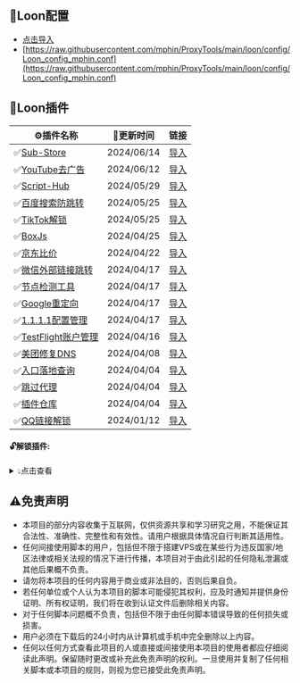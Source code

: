 ## 🎈Loon配置
  - [点击导入](https://www.nsloon.com/openloon/import?sub=https://raw.githubusercontent.com/mphin/ProxyTools/main/loon/config/Loon_config_mphin.conf)
  - [https://raw.githubusercontent.com/mphin/ProxyTools/main/loon/config/Loon_config_mphin.conf](https://raw.githubusercontent.com/mphin/ProxyTools/main/loon/config/Loon_config_mphin.conf)
## 🎈Loon插件
| ⚙插件名称 | 📌更新时间 | 链接 |
| - | - | - |
| ✅[Sub-Store](https://raw.githubusercontent.com/mphin/proxy_tools/main/loon/plugin/sub_store.plugin) | 2024/06/14 | [导入](https://www.nsloon.com/openloon/import?plugin=https://raw.githubusercontent.com/mphin/proxy_tools/main/loon/plugin/sub_store.plugin) |
| ✅[YouTube去广告](https://raw.githubusercontent.com/mphin/proxy_tools/main/loon/plugin/youtube_remove_ads.plugin) | 2024/06/12 | [导入](https://www.nsloon.com/openloon/import?plugin=https://raw.githubusercontent.com/mphin/proxy_tools/main/loon/plugin/youtube_remove_ads.plugin) |
| ✅[Script-Hub](https://raw.githubusercontent.com/mphin/proxy_tools/main/loon/plugin/script_hub.plugin) | 2024/05/29 | [导入](https://www.nsloon.com/openloon/import?plugin=https://raw.githubusercontent.com/mphin/proxy_tools/main/loon/plugin/script_hub.plugin) |
| ✅[百度搜索防跳转](https://raw.githubusercontent.com/mphin/proxy_tools/main/loon/plugin/baidu_redirect.plugin) | 2024/05/25 | [导入](https://www.nsloon.com/openloon/import?plugin=https://raw.githubusercontent.com/mphin/proxy_tools/main/loon/plugin/baidu_redirect.plugin) |
| ✅[TikTok解锁](https://raw.githubusercontent.com/mphin/proxy_tools/main/loon/plugin/tiktok_redirect.plugin) | 2024/05/25 | [导入](https://www.nsloon.com/openloon/import?plugin=https://raw.githubusercontent.com/mphin/proxy_tools/main/loon/plugin/tiktok_redirect.plugin) |
| ✅[BoxJs](https://raw.githubusercontent.com/mphin/proxy_tools/main/loon/plugin/boxjs.plugin) | 2024/04/25 | [导入](https://www.nsloon.com/openloon/import?plugin=https://raw.githubusercontent.com/mphin/proxy_tools/main/loon/plugin/boxjs.plugin) |
| ✅[京东比价](https://raw.githubusercontent.com/mphin/proxy_tools/main/loon/plugin/jd_price.plugin) | 2024/04/22 | [导入](https://www.nsloon.com/openloon/import?plugin=https://raw.githubusercontent.com/mphin/proxy_tools/main/loon/plugin/jd_price.plugin) |
| ✅[微信外部链接跳转](https://raw.githubusercontent.com/mphin/proxy_tools/main/loon/plugin/weixin_redirect.plugin) | 2024/04/17 | [导入](https://www.nsloon.com/openloon/import?plugin=https://raw.githubusercontent.com/mphin/proxy_tools/main/loon/plugin/weixin_redirect.plugin) |
| ✅[节点检测工具](https://raw.githubusercontent.com/mphin/proxy_tools/main/loon/plugin/loon_node_tool.plugin) | 2024/04/17 | [导入](https://www.nsloon.com/openloon/import?plugin=https://raw.githubusercontent.com/mphin/proxy_tools/main/loon/plugin/loon_node_tool.plugin) |
| ✅[Google重定向](https://raw.githubusercontent.com/mphin/proxy_tools/main/loon/plugin/google_redirect.plugin) | 2024/04/17 | [导入](https://www.nsloon.com/openloon/import?plugin=https://raw.githubusercontent.com/mphin/proxy_tools/main/loon/plugin/google_redirect.plugin) |
| ✅[1.1.1.1配置管理](https://raw.githubusercontent.com/mphin/proxy_tools/main/loon/plugin/1.1.1.1.plugin) | 2024/04/17 | [导入](https://www.nsloon.com/openloon/import?plugin=https://raw.githubusercontent.com/mphin/proxy_tools/main/loon/plugin/1.1.1.1.plugin) |
| ✅[TestFlight账户管理](https://raw.githubusercontent.com/mphin/proxy_tools/main/loon/plugin/tf_account.plugin) | 2024/04/16 | [导入](https://www.nsloon.com/openloon/import?plugin=https://raw.githubusercontent.com/mphin/proxy_tools/main/loon/plugin/tf_account.plugin) |
| ✅[美团修复DNS](https://raw.githubusercontent.com/mphin/proxy_tools/main/loon/plugin/meituan_fix.plugin) | 2024/04/08 | [导入](https://www.nsloon.com/openloon/import?plugin=https://raw.githubusercontent.com/mphin/proxy_tools/main/loon/plugin/meituan_fix.plugin) |
| ✅[入口落地查询](https://raw.githubusercontent.com/mphin/proxy_tools/main/loon/plugin/loon_netisp.plugin) | 2024/04/04 | [导入](https://www.nsloon.com/openloon/import?plugin=https://raw.githubusercontent.com/mphin/proxy_tools/main/loon/plugin/loon_netisp.plugin) |
| ✅[跳过代理](https://raw.githubusercontent.com/mphin/proxy_tools/main/loon/plugin/loon_general.plugin) | 2024/04/04 | [导入](https://www.nsloon.com/openloon/import?plugin=https://raw.githubusercontent.com/mphin/proxy_tools/main/loon/plugin/loon_general.plugin) |
| ✅[插件仓库](https://raw.githubusercontent.com/mphin/proxy_tools/main/loon/plugin/loon_gallery.plugin) | 2024/04/04 | [导入](https://www.nsloon.com/openloon/import?plugin=https://raw.githubusercontent.com/mphin/proxy_tools/main/loon/plugin/loon_gallery.plugin) |
| ✅[QQ链接解锁](https://raw.githubusercontent.com/mphin/proxy_tools/main/loon/plugin/qq_redirect.plugin) | 2024/01/12 | [导入](https://www.nsloon.com/openloon/import?plugin=https://raw.githubusercontent.com/mphin/proxy_tools/main/loon/plugin/qq_redirect.plugin) |
#### 🔓解锁插件:
<details>
<summary>👆︎点击查看</summary>
<ul>

| 🔓插件名称 | 📌更新时间 | 链接 |
| - | - | - |
| ✅[网易云音乐解锁](https://raw.githubusercontent.com/mphin/proxy_tools/main/loon/plugin/wangyiyun.plugin) | 2024/06/12 | [导入](https://www.nsloon.com/openloon/import?plugin=https://raw.githubusercontent.com/mphin/proxy_tools/main/loon/plugin/wangyiyun.plugin) |
| ✅[酷我音乐&畅听解锁](https://raw.githubusercontent.com/mphin/proxy_tools/main/loon/plugin/kuwo.plugin) | 2024/06/12 | [导入](https://www.nsloon.com/openloon/import?plugin=https://raw.githubusercontent.com/mphin/proxy_tools/main/loon/plugin/kuwo.plugin) |
| ✅[Documents解锁](https://raw.githubusercontent.com/mphin/proxy_tools/main/loon/plugin/documents.plugin) | 2024/05/30 | [导入](https://www.nsloon.com/openloon/import?plugin=https://raw.githubusercontent.com/mphin/proxy_tools/main/loon/plugin/documents.plugin) |
| ✅[芒果TV解锁](https://raw.githubusercontent.com/mphin/proxy_tools/main/loon/plugin/mangguotv.plugin) | 2024/05/25 | [导入](https://www.nsloon.com/openloon/import?plugin=https://raw.githubusercontent.com/mphin/proxy_tools/main/loon/plugin/mangguotv.plugin) |
| ✅[Gp4o解锁](https://raw.githubusercontent.com/mphin/proxy_tools/main/loon/plugin/gp4o.plugin) | 2024/05/19 | [导入](https://www.nsloon.com/openloon/import?plugin=https://raw.githubusercontent.com/mphin/proxy_tools/main/loon/plugin/gp4o.plugin) |
| ✅[彩云天气解锁](https://raw.githubusercontent.com/mphin/proxy_tools/main/loon/plugin/caiyuntianqi.plugin) | 2024/04/26 | [导入](https://www.nsloon.com/openloon/import?plugin=https://raw.githubusercontent.com/mphin/proxy_tools/main/loon/plugin/caiyuntianqi.plugin) |
| ✅[寻简解锁](https://raw.githubusercontent.com/mphin/proxy_tools/main/loon/plugin/xunjian.plugin) | 2024/04/08 | [导入](https://www.nsloon.com/openloon/import?plugin=https://raw.githubusercontent.com/mphin/proxy_tools/main/loon/plugin/xunjian.plugin) |
| ✅[美图秀秀解锁](https://raw.githubusercontent.com/mphin/proxy_tools/main/loon/plugin/meituxiuxiu.plugin) | 2024/04/08 | [导入](https://www.nsloon.com/openloon/import?plugin=https://raw.githubusercontent.com/mphin/proxy_tools/main/loon/plugin/meituxiuxiu.plugin) |
| ✅[Adguard解锁](https://raw.githubusercontent.com/mphin/proxy_tools/main/loon/plugin/adguard.plugin) | 2024/04/08 | [导入](https://www.nsloon.com/openloon/import?plugin=https://raw.githubusercontent.com/mphin/proxy_tools/main/loon/plugin/adguard.plugin) |
| ✅[咪咕音乐解锁](https://raw.githubusercontent.com/mphin/proxy_tools/main/loon/plugin/miguyinyue.plugin) | 2024/04/02 | [导入](https://www.nsloon.com/openloon/import?plugin=https://raw.githubusercontent.com/mphin/proxy_tools/main/loon/plugin/miguyinyue.plugin) |
| ✅[GitHub解锁](https://raw.githubusercontent.com/mphin/proxy_tools/main/loon/plugin/github.plugin) | 2024/03/24 | [导入](https://www.nsloon.com/openloon/import?plugin=https://raw.githubusercontent.com/mphin/proxy_tools/main/loon/plugin/github.plugin) |
</ul>
</details>

## ⚠️免责声明
- 本项目的部分内容收集于互联网，仅供资源共享和学习研究之用，不能保证其合法性、准确性、完整性和有效性。请用户根据具体情况自行判断其适用性。
- 任何间接使用脚本的用户，包括但不限于搭建VPS或在某些行为违反国家/地区法律或相关法规的情况下进行传播，本项目对于由此引起的任何隐私泄漏或其他后果概不负责。
- 请勿将本项目的任何内容用于商业或非法目的，否则后果自负。
- 若任何单位或个人认为本项目的脚本可能侵犯其权利，应及时通知并提供身份证明、所有权证明，我们将在收到认证文件后删除相关内容。
- 对于任何脚本问题概不负责，包括但不限于由任何脚本错误导致的任何损失或损害。
- 用户必须在下载后的24小时内从计算机或手机中完全删除以上内容。
- 任何以任何方式查看此项目的人或直接或间接使用本项目的使用者都应仔细阅读此声明。保留随时更改或补充此免责声明的权利。一旦使用并复制了任何相关脚本或本项目的规则，则视为您已接受此免责声明。
